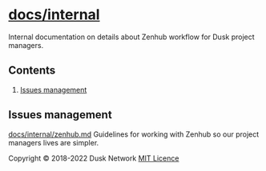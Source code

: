# [docs/internal](./docs/internal)

Internal documentation on details about Zenhub workflow for Dusk project
managers.

<!-- ToC start -->
##  Contents

   1. [Issues management](#issues-management)
<!-- ToC end -->

## Issues management

[docs/internal/zenhub.md](./docs/internal/zenhub.md) Guidelines for working with
Zenhub so our project managers lives are simpler.

Copyright © 2018-2022 Dusk Network
[MIT Licence](https://github.com/dusk-network/dusk-blockchain/blob/master/LICENSE)
